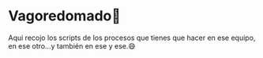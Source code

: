 # Vagoredomado🥱

Aqui recojo los scripts de los procesos que tienes que hacer en ese equipo, en ese otro...y también en ese y ese.😄

